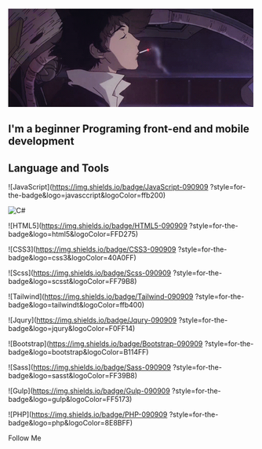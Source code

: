 [![Header](https://github.com/424Nkita-Csharsfta4/424Nkita-Csharsfta4/blob/main/424Nkita-Csharsfta4-main/assets/1.gif)](https://vk.com/php1234python)

## I'm a beginner Programing front-end  and mobile development

## Language and Tools
![JavaScript](https://img.shields.io/badge/JavaScript-090909
?style=for-the-badge&logo=javasccript&logoColor=ffb200)

![C#](https://cdn.jsdelivr.net/gh/devicons/devicon/icons/csharp/csharp-original.svg)

![HTML5](https://img.shields.io/badge/HTML5-090909
?style=for-the-badge&logo=html5&logoColor=FFD275)

![CSS3](https://img.shields.io/badge/CSS3-090909
?style=for-the-badge&logo=css3&logoColor=40A0FF)

![Scss](https://img.shields.io/badge/Scss-090909
?style=for-the-badge&logo=scsst&logoColor=FF79B8)

![Tailwind](https://img.shields.io/badge/Tailwind-090909
?style=for-the-badge&logo=tailwindt&logoColor=ffb400)

![Jqury](https://img.shields.io/badge/Jqury-090909
?style=for-the-badge&logo=jqury&logoColor=F0FF14)

![Bootstrap](https://img.shields.io/badge/Bootstrap-090909
?style=for-the-badge&logo=bootstrap&logoColor=B114FF)

![Sass](https://img.shields.io/badge/Sass-090909
?style=for-the-badge&logo=sasst&logoColor=FF39B8)

![Gulp](https://img.shields.io/badge/Gulp-090909
?style=for-the-badge&logo=gulp&logoColor=FF5173)

![PHP](https://img.shields.io/badge/PHP-090909
?style=for-the-badge&logo=php&logoColor=8E8BFF)

Follow Me